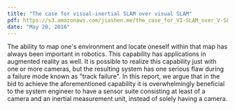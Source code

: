 ```yaml
---
title: "The case for visual-inertial SLAM over visual SLAM"
pdf: https://s3.amazonaws.com/jiashen.me/the_case_for_VI-SLAM_over_V-SLAM.pdf
date: "May 20, 2016"
---
```

The ability to map one's environment and locate oneself within that map has always been important in robotics. This capability has applications in augmented reality as well. It is possible to realize this capability just with one or more cameras, but the resulting system has one serious flaw during a failure mode known as "track failure". In this report, we argue that in the bid to achieve the aforementioned capability it is overwhelmingly beneficial to the system engineer to have a sensor suite consisting at least of a camera and an inertial measurement unit, instead of solely having a camera.